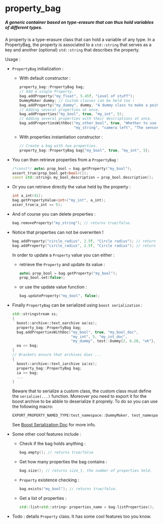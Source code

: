 # property_bag

##### A generic container based on type-erasure that can thus hold variables of different types.

A property is a type-erasure class that can hold a variable of any type.
In a PropertyBag, the property is associated to a `std::string` that serves as a key and another (optional) `std::string` that describes the property.

Usage :
* `PropertyBag` initialization :
    * With default constructor :

        ```c++
        property_bag::PropertyBag bag;
        // Add a single Property.
        bag.addProperty("my_float", 5.45f, "Level of stuff");
        DummyMaker dummy; // Custom classes can be held too !
        bag.addProperty("my_dummy", dummy, "A dummy class to make a point.");
        // Adding several properties at once.
        bag.addProperties("my_bool", true, "my_int", 5);
        // Adding several properties with their descriptions at once.
        bag.addPropertiesWithDoc("my_other_bool", true, "Whether to use this cool feature or not.",
                                 "my_string", "camera left", "The sensor name");
        ```
    * With properties instantiation constructor :

        ```c++
        // Create a bag with two properties.
        property_bag::PropertyBag bag{"my_bool", true, "my_int", 5};
        ```

* You can then retrieve properties from a `PropertyBag` :
    ```c++
    /*const*/ auto& prop_bool = bag.getProperty("my_bool");
    assert_true(prop_bool.get<bool>());
    const std::string& my_bool_description = prop_bool.description();
    ```

* Or you can retrieve directly the value held by the property :
    ```c++
    int a_int(41);
    bag.getPropertyValue<int>("my_int", a_int);
    asser_true(a_int == 5);
    ```
    
* And of course you can delete properties :
    ```c++
    bag.removeProperty("my_string"); // returns true/false.
    ```

* Notice that properties can not be overwriten ! 
    ```c++
    bag.addProperty("circle_radius", 2.5f, "Circle radius"); // return true
    bag.addProperty("circle_radius", 2.5f, "Circle radius"); // return false, the `Property` already exists
    ```
    In order to update a `Property` value you can either :
    * retrieve the `Property` and update its value :
        ```c++
        auto& prop_bool = bag.getProperty("my_bool");
        prop_bool.set(false);
        ```
    * or use the update value function :
        ```c++
        bag.updateProperty("my_bool", false);
        ```
        
* Finally `PropertyBag` can be serialized using `boost serialization` :
    ```c++
    std::stringstream ss;
    {
      boost::archive::text_oarchive oa(ss);
      property_bag::PropertyBag bag;
      bag.addPropertiesWithDoc("my_bool", true, "my_bool_doc",
                               "my_int", 5, "my_int_doc",
                               "my_dummy", test::Dummy{2, 6.28, "ok"}, "my_dummy_doc");
      oa << bag;
    }
    // Brackets ensure that archives dies ...
    {
      boost::archive::text_iarchive ia(ss);
      property_bag::PropertyBag bag;
      ia >> bag;
      ...
    }
    ```
    Beware that to serialize a custom class, the custom class must define the `serialize(...)` function.
    Moreover you need to export it for the boost archive to be abble to deserialize it proprely. To do so you can use the following macro:
    ```c++
    EXPORT_PROPERTY_NAMED_TYPE(test_namespace::DummyMaker, test_namespace__DummyMaker);
    ```
    See [Boost Serialization Doc](http://www.boost.org/doc/libs/1_61_0/libs/serialization/doc/) for more info.

* Some other cool features include :
    * Check if the bag holds anything :
        ```c++
        bag.empty(); // returns true/false
        ```
    * Get how many properties the bag contains :
        ```c++
        bag.size(); // returns size_t, the number of properties held.
        ```
    * `Property` existence checking :
        ```c++
        bag.exists("my_bool"); // returns true/false.
        ```
    * Get a list of properties :
        ```c++
        std::list<std::string> properties_name = bag.listProperties();
        ```

* Todo : details `Property` class. It has some cool features too you know.